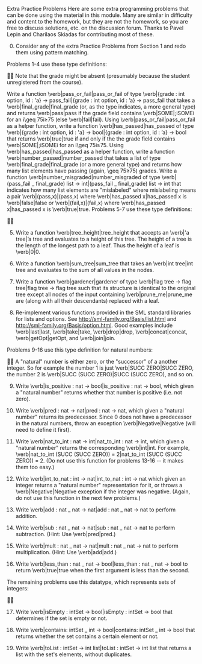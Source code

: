 Extra Practice Problems
Here are some extra programming problems that can be done using the material in this module. Many are similar in difficulty and content to the homework, but they are not the homework, so you are free to discuss solutions, etc. on the discussion forum. Thanks to Pavel Lepin and Charilaos Skiadas for contributing most of these.

0. Consider any of the extra Practice Problems from Section 1 and redo them using pattern matching.

Problems 1-4 use these type definitions:


Note that the grade might be absent (presumably because the student unregistered from the course).

Write a function \verb|pass_or_fail|pass_or_fail of type \verb|{grade : int option, id : 'a} -> pass_fail|{grade : int option, id : ’a} -> pass_fail that takes a \verb|final_grade|final_grade (or, as the type indicates, a more general type) and returns \verb|pass|pass if the grade field contains \verb|SOME|\;iSOMEi for an i\geq 75i≥75 (else \verb|fail|fail).
Using \verb|pass_or_fail|pass_or_fail as a helper function, write a function \verb|has_passed|has_passed of type \verb|{grade : int option, id : 'a} -> bool|{grade : int option, id : ’a} -> bool that returns \verb|true|true if and only if the the grade field contains \verb|SOME|\;iSOMEi for an i\geq 75i≥75.
Using \verb|has_passed|has_passed as a helper function, write a function \verb|number_passed|number_passed that takes a list of type \verb|final_grade|final_grade (or a more general type) and returns how many list elements have passing (again, \geq 75≥75) grades.
Write a function \verb|number_misgraded|number_misgraded of type \verb|(pass_fail _ final_grade) list -> int|(pass_fail _ final_grade) list -> int that indicates how many list elements are "mislabeled" where mislabeling means a pair \verb|(pass,x)|(pass,x) where \verb|has_passed x|has_passed x is \verb|false|false or \verb|(fail,x)|(fail,x) where \verb|has_passed x|has_passed x is \verb|true|true.
Problems 5-7 use these type definitions:



5. Write a function \verb|tree_height|tree_height that accepts an \verb|'a tree|’a tree and evaluates to a height of this tree. The height of a tree is the length of the longest path to a leaf. Thus the height of a leaf is \verb|0|0.

6. Write a function \verb|sum_tree|sum_tree that takes an \verb|int tree|int tree and evaluates to the sum of all values in the nodes.

7. Write a function \verb|gardener|gardener of type \verb|flag tree -> flag tree|flag tree -> flag tree such that its structure is identical to the original tree except all nodes of the input containing \verb|prune_me|prune_me are (along with all their descendants) replaced with a leaf.

8. Re-implement various functions provided in the SML standard libraries for lists and options. See http://sml-family.org/Basis/list.html and http://sml-family.org/Basis/option.html. Good examples include \verb|last|last, \verb|take|take, \verb|drop|drop, \verb|concat|concat, \verb|getOpt|getOpt, and \verb|join|join.

Problems 9-16 use this type definition for natural numbers:


A "natural" number is either zero, or the "successor" of a another integer. So for example the number 1 is just \verb|SUCC ZERO|SUCC ZERO, the number 2 is \verb|SUCC (SUCC ZERO)|SUCC (SUCC ZERO), and so on.

9. Write \verb|is_positive : nat -> bool|is_positive : nat -> bool, which given a "natural number" returns whether that number is positive (i.e. not zero).

10. Write \verb|pred : nat -> nat|pred : nat -> nat, which given a "natural number" returns its predecessor. Since 0 does not have a predecessor in the natural numbers, throw an exception \verb|Negative|Negative (will need to define it first).

11. Write \verb|nat_to_int : nat -> int|nat_to_int : nat -> int, which given a "natural number" returns the corresponding \verb|int|int. For example, \verb|nat_to_int (SUCC (SUCC ZERO)) = 2|nat_to_int (SUCC (SUCC ZERO)) = 2. (Do not use this function for problems 13-16 -- it makes them too easy.)

12. Write \verb|int_to_nat : int -> nat|int_to_nat : int -> nat which given an integer returns a "natural number" representation for it, or throws a \verb|Negative|Negative exception if the integer was negative. (Again, do not use this function in the next few problems.)

13. Write \verb|add : nat _ nat -> nat|add : nat _ nat -> nat to perform addition.

14. Write \verb|sub : nat _ nat -> nat|sub : nat _ nat -> nat to perform subtraction. (Hint: Use \verb|pred|pred.)

15. Write \verb|mult : nat _ nat -> nat|mult : nat _ nat -> nat to perform multiplication. (Hint: Use \verb|add|add.)

16. Write \verb|less_than : nat _ nat -> bool|less_than : nat _ nat -> bool to return \verb|true|true when the first argument is less than the second.

The remaining problems use this datatype, which represents sets of integers:



17. Write \verb|isEmpty : intSet -> bool|isEmpty : intSet -> bool that determines if the set is empty or not.

18. Write \verb|contains: intSet _ int -> bool|contains: intSet _ int -> bool that returns whether the set contains a certain element or not.

19. Write \verb|toList : intSet -> int list|toList : intSet -> int list that returns a list with the set's elements, without duplicates.
